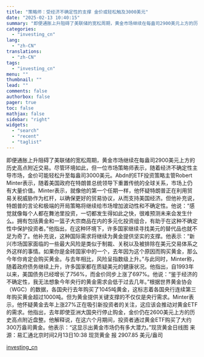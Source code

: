 ```yaml
---
title: "策略师：受经济不确定性的支撑 金价或轻松触及3000美元"
date: "2025-02-13 10:40:15"
summary: "即便通胀上升阻碍了美联储的宽松周期，黄金市场继续在每盎司2900美元上方的历史高点附近交易。尽管环境..."
categories:
  - "investing_cn"
lang:
  - "zh-CN"
translations:
  - "zh-CN"
tags:
  - "investing_cn"
menu: ""
thumbnail: ""
lead: ""
comments: false
authorbox: false
pager: true
toc: false
mathjax: false
sidebar: "right"
widgets:
  - "search"
  - "recent"
  - "taglist"
---
```


即便通胀上升阻碍了美联储的宽松周期，黄金市场继续在每盎司2900美元上方的历史高点附近交易。尽管环境如此，但一位市场策略师表示，随着经济不确定性主导市场，金价可能轻松升至每盎司3000美元。Abdn的ETF投资策略主管Robert Minter表示，随着美国政府在特朗普总统领导下重置传统的全球关系，市场上仍有大量价值。Minter表示，就像他的第一个任期一样，他怀疑特朗普正在利用贸易关税威胁作为杠杆，以确保更好的贸易协议，从而支持美国经济。但他补充说，特朗普的言论和极端的开局策略将继续给市场增加波动性和不确定性。他说：“感觉就像每个人都在舞池里投资，一切都发生得如此之快，很难预测未来会发生什么。拥有包括黄金和一篮子大宗商品在内的多元化投资组合，有助于在这种不确定性中保护投资者。”他指出，在这种环境下，许多国家继续寻找美元的替代品也就不足为奇了。他补充说，这种国际需求将继续为黄金提供坚实的支撑。他表示：“新兴市场国家面临的一些最大风险是类似于制裁、关税以及被排除在美元交易体系之外这样的事情。如果你是金砖国家中的一个，去年因为这个原因而购买黄金，那么今年你肯定会购买黄金。与去年相比，风险呈指数级上升。”与此同时，Minter称，随着政府债务继续上升，许多国家都在质疑美元的健康状况。他指出，自1993年以来，美国债务已经增长了756%，而金价同步上涨了697%。他说：“鉴于经济的不确定性，我无法想象今年央行的黄金需求会低于过去几年。”根据世界黄金协会（WGC）的数据，各国央行去年购买了1045吨黄金，这标志着各国央行连续第三年购买黄金超过1000吨。但为黄金提供关键支撑的不仅仅是央行需求。Minter表示，他怀疑黄金去年上涨27%正在吸引新投资者的关注，这应该会推动对黄金ETF的需求。他指出，去年即使亚洲大国央行停止购金，金价仍在2600美元上方的历史高点附近盘整。他解释说，在这六个月期间，投资者通过黄金ETF购买了大约300万盎司黄金。他表示：“这显示出黄金市场仍有多大潜力。”现货黄金日线图 来源：易汇通北京时间2月13日10:38 现货黄金 报 2907.85 美元/盎司

[investing_cn](https://cn.investing.com/news/forex-news/article-2669336)
